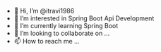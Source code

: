 - 👋 Hi, I’m @itravi1986
- 👀 I’m interested in Spring Boot Api Development
- 🌱 I’m currently learning Spring Boot
- 💞️ I’m looking to collaborate on ...
- 📫 How to reach me ...

<!---
itravi1986/itravi1986 is a ✨ special ✨ repository because its `README.md` (this file) appears on your GitHub profile.
You can click the Preview link to take a look at your changes.
--->

